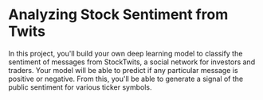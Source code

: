 # Analyzing Stock Sentiment from Twits
In this project, you'll build your own deep learning model to classify the sentiment of messages from StockTwits, a social network for investors and traders. Your model will be able to predict if any particular message is positive or negative. From this, you'll be able to generate a signal of the public sentiment for various ticker symbols.

